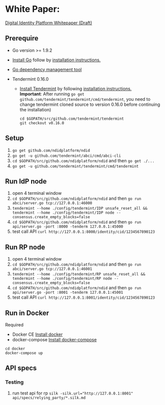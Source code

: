 # White Paper:
[Digital Identity Platform Whitepaper (Draft)](https://docs.google.com/document/d/1SKydNM-Nyox62m3vuvYgFYCr8ABVQV8RhjwiMjdCpQ8/edit)

## Prerequire
- Go version >= 1.9.2
- [Install Go](https://golang.org/dl/) follow by [installation instructions.](https://golang.org/doc/install)
- [Go dependency management tool](https://github.com/golang/dep)

- Tendermint 0.16.0
  - [Install Tendermint](http://tendermint.readthedocs.io/projects/tools/en/v0.16.0/) by following [installation instructions.](http://tendermint.readthedocs.io/projects/tools/en/v0.16.0/install.html)  
  **Important**: After running `go get github.com/tendermint/tendermint/cmd/tendermint`, you need to change tendermint cloned source to version 0.16.0 before continuing the installation)
  
    ```
    cd $GOPATH/src/github.com/tendermint/tendermint
    git checkout v0.16.0
    ```

## Setup
1. `go get github.com/ndidplatform/ndid`
1. `go get -u github.com/tendermint/abci/cmd/abci-cli`
1. `cd $GOPATH/src/github.com/ndidplatform/ndid` and then `go get ./...`
1. `go get -u github.com/tendermint/tendermint/cmd/tendermint`

## Run IdP node
1. open 4 terminal window
1. `cd $GOPATH/src/github.com/ndidplatform/ndid` and then `go run abci/server.go tcp://127.0.0.1:46000`
1. `tendermint --home ./config/tendermint/IDP unsafe_reset_all && tendermint --home ./config/tendermint/IDP node --consensus.create_empty_blocks=false`
1. `cd $GOPATH/src/github.com/ndidplatform/ndid` and then `go run api/server.go -port :8000 -tenderm 127.0.0.1:45000`
1. test call API `curl http://127.0.0.1:8000/identity/cid/1234567890123`

## Run RP node
1. open 4 terminal window
1. `cd $GOPATH/src/github.com/ndidplatform/ndid` and then `go run abci/server.go tcp://127.0.0.1:46001`
1. `tendermint --home ./config/tendermint/RP unsafe_reset_all && tendermint --home ./config/tendermint/RP node --consensus.create_empty_blocks=false`
1. `cd $GOPATH/src/github.com/ndidplatform/ndid` and then `go run api/server.go -port :8001 -tenderm 127.0.0.1:45001`
1. test call API `curl http://127.0.0.1:8001/identity/cid/1234567890123`


## Run in Docker
Required
- Docker CE [Install docker](https://docs.docker.com/install/)
- docker-compose [Install docker-compose](https://docs.docker.com/compose/install/)

```
cd docker
docker-compose up
```

## API specs

### Testing
1. run test api for rp `silk -silk.url="http://127.0.0.1:8001" api/specs/relying_party/*.silk.md`
